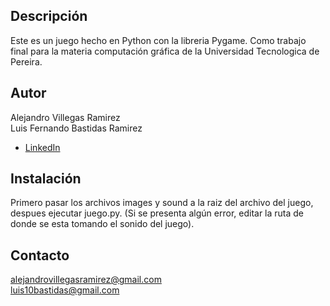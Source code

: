 ## Descripción 
Este es un juego hecho en Python con la libreria Pygame. Como trabajo final para la materia computación gráfica de la Universidad Tecnologica de Pereira.

## Autor
Alejandro Villegas Ramirez\
Luis Fernando Bastidas Ramirez

- [LinkedIn](https:/www.linkedin.com/in/alejandrovillegasramirez/)

## Instalación 
Primero pasar los archivos images y sound a la raiz del archivo del juego, despues ejecutar juego.py. (Si se presenta algún error, editar la ruta de donde se esta tomando el sonido del juego).

## Contacto
alejandrovillegasramirez@gmail.com\
luis10bastidas@gmail.com


